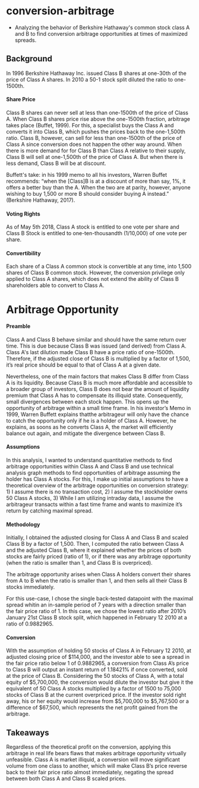 # conversion-arbitrage
- Analyzing the behavior of Berkshire Hathaway's common stock class A and B to find conversion arbitrage opportunities at times of maximized spreads. 

## Background

In 1996 Berkshire Hathaway Inc. issued Class B shares at one-30th of the price of Class A shares. In 2010 a 50-1 stock split diluted the ratio to one-1500th. 

#### Share Price
Class B shares can never sell at less than one-1500th of the price of Class A. When Class B shares price rise above the one-1500th fraction, arbitrage takes place (Buffet, 1999). For this, a specialist buys the Class A and converts it into Class B, which pushes the prices back to the one-1,500th ratio. Class B, however, can sell for less than one-1500th of the price of Class A since conversion does not happen the other way around.  When there is more demand for for Class B than Class A relative to their supply, Class B will sell at one-1,500th of the price of Class A. But when there is less demand, Class B will be at discount. 

Buffett's take: in his 1999 memo to all his investors, Warren Buffet recommends: “when the [Class]B is at a discount of more than say, 1%, it offers a better buy than the A. When the two are at parity, however, anyone wishing to buy 1,500 or more B should consider buying A instead.” (Berkshire Hathaway, 2017). 

#### Voting Rights
As of May 5th 2018, Class A stock is entitled to one vote per share and Class B Stock is entitled to one-ten-thousandth (1/10,000) of one vote per share. 

#### Convertibility
Each share of a Class A common stock is convertible at any time, into 1,500 shares of Class B common stock. However, the conversion privilege only applied to Class A shares, which does not extend the ability of Class B shareholders able to convert to Class A. 

# Arbitrage Opportunity
#### Preamble
Class A and Class B behave similar and should have the same return over time. This is due because Class B was issued (and derived) from Class A. Class A's last dilution made Class B have a price ratio of one-1500th. Therefore, if the adjusted close of Class B is multiplied by a factor of 1,500, it’s real price should be equal to that of Class A at a given date.

Nevertheless, one of the main factors that makes Class B differ from Class A is its liquidity. Because Class B is much more affordable and accessible to a broader group of investors, Class B does not bear the amount of liquidity premium that Class A has to compensate its illiquid state. Consequently, small divergences between each stock happen. This opens up the opportunity of arbitrage within a small time frame. In his investor’s Memo in 1999, Warren Buffett explains thatthe arbitrageur will only have the chance to catch the opportunity only if he is a holder of Class A. However, he explains, as soons as he converts Class A, the market will efficiently balance out again, and mitigate the divergence between Class B.

#### Assumptions
In this analysis, I wanted to understand quantitative methods to find arbitrage opportunities within Class A and Class B and use technical analysis graph methods to find opportunities of arbitrage assuming the holder has Class A stocks. For this, I make up initial assumptions to have a theoretical overview of the arbitrage opportunities on conversion strategy: 1) I assume there is no transaction cost, 2) I assume the stockholder owns 50 Class A stocks, 3) While I am utilizing intraday data, I assume the arbitrageur transacts within a fast time frame and wants to maximize it’s return by catching maximal spread. 

#### Methodology
Initially, I obtained the adjusted closing for Class A and Class B and scaled Class B by a factor of 1,500. Then, I computed the ratio between Class A and the adjusted Class B, where it explained whether the prices of both stocks are fairly priced (ratio of 1), or if there was any arbitrage opportunity (when the ratio is smaller than 1, and Class B is overpriced).

The arbitrage opportunity arises when Class A holders convert their shares from A to B when the ratio is smaller than 1, and then sells all their Class B stocks immediately.

For this use-case, I chose the single back-tested datapoint with the maximal spread whitin an in-sample period of 7 years with a direction smaller than the fair price ratio of 1. In this case, we chose the lowest ratio after 2010’s January 21st Class B stock split, which happened in February 12 2010 at a ratio of 0.9882965.

#### Conversion
With the assumption of holding 50 stocks of Class A in February 12 2010, at adjusted closing price of $114,000, and the investor able to see a spread in the fair price ratio below 1 of 0.9882965, a conversion from Class A’s price to Class B will output an instant return of 1.18421% if once converted, sold at the price of Class B. Considering the 50 stocks of Class A, with a total equity of $5,700,000, the conversion would dilute the investor but give it the equivalent of 50 Class A stocks multiplied by a factor of 1500 to 75,000 stocks of Class B at the current overpriced price. If the investor sold right away, his or her equity would increase from $5,700,000 to $5,767,500 or a difference of $67,500, which represents the net profit gained from the arbitrage.

## Takeaways
Regardless of the theoretical profit on the conversion, applying this arbitrage in real life bears flaws that makes arbitrage opportunity virtually unfeasible. Class A is market illiquid, a conversion will move significant volume from one class to another, which will make Class B’s price reverse back to their fair price ratio almost immediately, negating the spread between both Class A and Class B scaled prices. 

